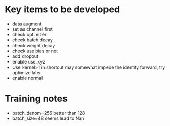 # Key items to be developed
- data augment
- set as channel first
- check optimizer
- check batch decay
- check weight decay
- check use bias or not
- add dropout
- enable use_xyz
- Use kernel>1 in shortcut may somewhat impede the identity forward, try optimize later
- enable normal


# Training notes
- batch_denom=256 better than 128
- batch_size=48 seems lead to Nan
